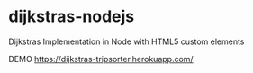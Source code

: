 # dijkstras-nodejs
Dijkstras Implementation in Node with HTML5 custom elements

DEMO
https://dijkstras-tripsorter.herokuapp.com/
